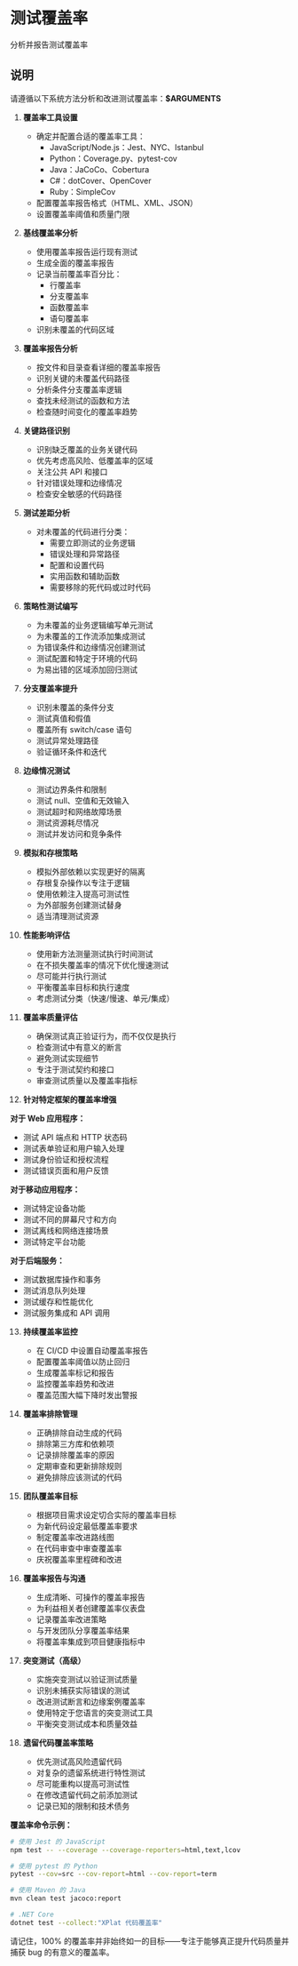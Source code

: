 # 测试覆盖率

分析并报告测试覆盖率

## 说明

请遵循以下系统方法分析和改进测试覆盖率：**$ARGUMENTS**

1. **覆盖率工具设置**
   - 确定并配置合适的覆盖率工具：
     - JavaScript/Node.js：Jest、NYC、Istanbul
     - Python：Coverage.py、pytest-cov
     - Java：JaCoCo、Cobertura
     - C#：dotCover、OpenCover
     - Ruby：SimpleCov
   - 配置覆盖率报告格式（HTML、XML、JSON）
   - 设置覆盖率阈值和质量门限

2. **基线覆盖率分析**
   - 使用覆盖率报告运行现有测试
   - 生成全面的覆盖率报告
   - 记录当前覆盖率百分比：
     - 行覆盖率
     - 分支覆盖率
     - 函数覆盖率
     - 语句覆盖率
   - 识别未覆盖的代码区域

3. **覆盖率报告分析**
   - 按文件和目录查看详细的覆盖率报告
   - 识别关键的未覆盖代码路径
   - 分析条件分支覆盖率逻辑
   - 查找未经测试的函数和方法
   - 检查随时间变化的覆盖率趋势

4. **关键路径识别**
   - 识别缺乏覆盖的业务关键代码
   - 优先考虑高风险、低覆盖率的区域
   - 关注公共 API 和接口
   - 针对错误处理和边缘情况
   - 检查安全敏感的代码路径

5. **测试差距分析**
   - 对未覆盖的代码进行分类：
     - 需要立即测试的业务逻辑
     - 错误处理和异常路径
     - 配置和设置代码
     - 实用函数和辅助函数
     - 需要移除的死代码或过时代码

6. **策略性测试编写**
   - 为未覆盖的业务逻辑编写单元测试
   - 为未覆盖的工作流添加集成测试
   - 为错误条件和边缘情况创建测试
   - 测试配置和特定于环境的代码
   - 为易出错的区域添加回归测试

7. **分支覆盖率提升**
   - 识别未覆盖的条件分支
   - 测试真值和假值
   - 覆盖所有 switch/case 语句
   - 测试异常处理路径
   - 验证循环条件和迭代

8. **边缘情况测试**
   - 测试边界条件和限制
   - 测试 null、空值和无效输入
   - 测试超时和网络故障场景
   - 测试资源耗尽情况
   - 测试并发访问和竞争条件

9. **模拟和存根策略**
   - 模拟外部依赖以实现更好的隔离
   - 存根复杂操作以专注于逻辑
   - 使用依赖注入提高可测试性
   - 为外部服务创建测试替身
   - 适当清理测试资源

10. **性能影响评估**
    - 使用新方法测量测试执行时间测试
    - 在不损失覆盖率的情况下优化慢速测试
    - 尽可能并行执行测试
    - 平衡覆盖率目标和执行速度
    - 考虑测试分类（快速/慢速、单元/集成）

11. **覆盖率质量评估**
    - 确保测试真正验证行为，而不仅仅是执行
    - 检查测试中有意义的断言
    - 避免测试实现细节
    - 专注于测试契约和接口
    - 审查测试质量以及覆盖率指标

12. **针对特定框架的覆盖率增强**

  **对于 Web 应用程序：**
  - 测试 API 端点和 HTTP 状态码
  - 测试表单验证和用户输入处理
  - 测试身份验证和授权流程
  - 测试错误页面和用户反馈

  **对于移动应用程序：**
  - 测试特定设备功能
  - 测试不同的屏幕尺寸和方向
  - 测试离线和网络连接场景
  - 测试特定平台功能

  **对于后端服务：**
  - 测试数据库操作和事务
  - 测试消息队列处理
  - 测试缓存和性能优化
  - 测试服务集成和 API 调用

13. **持续覆盖率监控**
    - 在 CI/CD 中设置自动覆盖率报告
    - 配置覆盖率阈值以防止回归
    - 生成覆盖率标记和报告
    - 监控覆盖率趋势和改进
    - 覆盖范围大幅下降时发出警报

14. **覆盖率排除管理**
    - 正确排除自动生成的代码
    - 排除第三方库和依赖项
    - 记录排除覆盖率的原因
    - 定期审查和更新排除规则
    - 避免排除应该测试的代码

15. **团队覆盖率目标**
    - 根据项目需求设定切合实际的覆盖率目标
    - 为新代码设定最低覆盖率要求
    - 制定覆盖率改进路线图
    - 在代码审查中审查覆盖率
    - 庆祝覆盖率里程碑和改进

16. **覆盖率报告与沟通**
    - 生成清晰、可操作的覆盖率报告
    - 为利益相关者创建覆盖率仪表盘
    - 记录覆盖率改进策略
    - 与开发团队分享覆盖率结果
    - 将覆盖率集成到项目健康指标中

17. **突变测试（高级）**
    - 实施突变测试以验证测试质量
    - 识别未捕获实际错误的测试
    - 改进测试断言和边缘案例覆盖率
    - 使用特定于您语言的突变测试工具
    - 平衡突变测试成本和质量效益

18. **遗留代码覆盖率策略**
    - 优先测试高风险遗留代码
    - 对复杂的遗留系统进行特性测试
    - 尽可能重构以提高可测试性
    - 在修改遗留代码之前添加测试
    - 记录已知的限制和技术债务

**覆盖率命令示例：**

```bash
# 使用 Jest 的 JavaScript
npm test -- --coverage --coverage-reporters=html,text,lcov

# 使用 pytest 的 Python
pytest --cov=src --cov-report=html --cov-report=term

# 使用 Maven 的 Java
mvn clean test jacoco:report

# .NET Core
dotnet test --collect:"XPlat 代码覆盖率"
```

请记住，100% 的覆盖率并非始终如一的目标——专注于能够真正提升代码质量并捕获 bug 的有意义的覆盖率。